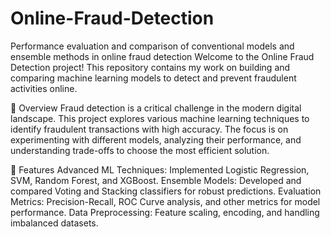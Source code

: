 # Online-Fraud-Detection
Performance evaluation and comparison of conventional models and ensemble methods in online fraud detection
Welcome to the Online Fraud Detection project! This repository contains my work on building and comparing machine learning models to detect and prevent fraudulent activities online.

📜 Overview
Fraud detection is a critical challenge in the modern digital landscape. This project explores various machine learning techniques to identify fraudulent transactions with high accuracy. The focus is on experimenting with different models, analyzing their performance, and understanding trade-offs to choose the most efficient solution.

🚀 Features
Advanced ML Techniques: Implemented Logistic Regression, SVM, Random Forest, and XGBoost.
Ensemble Models: Developed and compared Voting and Stacking classifiers for robust predictions.
Evaluation Metrics: Precision-Recall, ROC Curve analysis, and other metrics for model performance.
Data Preprocessing: Feature scaling, encoding, and handling imbalanced datasets.

